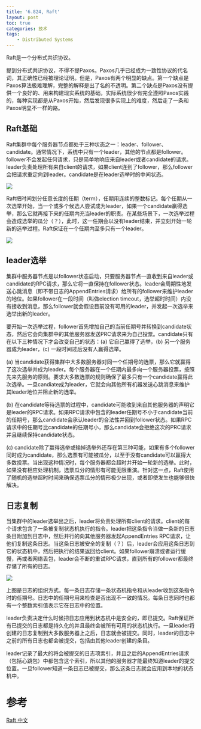 ```yaml
---
title: '6.824, Raft'
layout: post
toc: true
categories: 技术
tags:
    - Distributed Systems
---
```


Raft是一个分布式共识协议。

提到分布式共识协议，不得不提Paxos。Paxos几乎已经成为一致性协议的代名词，其正确性已经被理论证明。但是，Paxos有两个明显的缺点。第一个缺点是Paxos算法极难理解，完整的解释是出了名的不透明。第二个缺点是Paxos没有提供一个良好的、用来构建现实系统的基础，实际系统很少有完全遵照Paxos实践的，每种实现都是从Paxos开始，然后发现很多实现上的难度，然后走了一条和Paxos明显不一样的路。

## Raft基础

Raft集群中每个服务器节点都处于三种状态之一：leader、follower、candidate。通常情况下，系统中只有一个leader，其他的节点都是follower。follower不会发起任何请求，只是简单地响应来自leader或者candidate的请求。leader负责处理所有来自client的请求，如果client连到了follower，那么follower会把请求重定向到leader。candidate是在leader选举时的中间状态。

![](/../img/2018-06-26/a9c638fe68605672bb424e7a11188704.png)

Raft把时间划分任意长度的任期（term），任期用连续的整数标记。每个任期从一次选举开始，当一个或多个候选人尝试成为leader，如果一个candidate赢得选举，那么它就再接下来的任期内充当leader的职责。在某些场景下，一次选举过程会造成选举的瓜分（？），此时，这一任期会以没有leader结束，并立刻开始一轮新的选举过程。Raft保证在一个任期内至多只有一个leader。

![](/../img/2018-06-26/5c7b75c11adf939ade1a4e25773839c6.png)

## leader选举

集群中服务器节点是以follower状态启动，只要服务器节点一直收到来自leader或candidate的RPC请求，那么它将一直保持在follower状态。leader会周期性地发送心跳消息（即不带日志的AppendEntries请求）给所有的follower来维护leader的地位。如果follower在一段时间（叫做election timeout，选举超时时间）内没有接收到消息，那么follower就会假设目前没有可用的leader，并发起一次选举来选举出新的leader。

要开始一次选举过程，follower首先增加自己的当前任期号并转换到candidate状态，然后它会向集群中的其他服务器发送PRC请求来为自己投票。candidate只有在以下三种情况下才会改变自己的状态：(a) 它自己赢得了选举，(b) 另一个服务器成为leader，(c) 一段时间过后没有人赢得选举。

(a) 当candidate获得集群中大多数服务器对同一个任期号的选票，那么它就赢得了这次选举并成为leader。每个服务器在一个任期内最多向一个服务器投票，按照先来先服务的原则。要求大多数选票的规则确保了最多只有一个candidate赢得此次选举。一旦candiate成为leader，它就会向其他所有机器发送心跳消息来维护其leader地位并阻止新的选举。

(b) 在candidate等待选票的过程中，candidate可能收到来自其他服务器的声明它是leader的RPC请求。如果RPC请求中包含的leader任期号不小于candidate当前的任期号，那么candidate会承认leader的合法性并回到follower状态。如果RPC请求中的任期号比candidate的任期号小，那么candidate会拒绝这次的PRC请求并且继续保持candidate状态。

(c) candidate除了赢得选举或输掉选举外还存在第三种可能，如果有多个follower同时成为candidate，那么选票有可能被瓜分，以至于没有candidate可以赢得大多数投票。当出现这种情况时，每个服务器都会超时并开始一轮新的选举。此时，如果没有相应处理机制，选票瓜分的情形有可能无限重演。针对这一点，Raft使用了随机的选举超时时间来确保选票瓜分的情形极少出现，或者即使发生也能够很快解决。

## 日志复制

当集群中的leader选举出之后，leader将负责处理所有client的请求。client的每个请求包含了一条被复制状态机执行的指令。leader把这条指令当做一条新的日志条目附加到日志中，然后并行的向其他服务器发起AppendEntries RPC请求，让他们复制这条日志。当这条日志被安全的复制（？）后，leader会应用这条日志到它的状态机中，然后把执行的结果返回给client。如果follower崩溃或者运行缓慢，再或者网络丢包，leader会不断的重试RPC请求，直到所有的follower都最终存储了所有的日志。

![](/../img/2018-06-26/cb440f69c6ad2601aae2d5b0ac911831.png)

上图是日志的组织方式。每一条日志存储一条状态机指令和从leader收到这条指令时的任期号。日志中的任期号用来检查是否出现不一致的情况。每条日志同时也都有一个整数索引值表示它在日志中的位置。

leader负责决定什么时候把日志应用到状态机中是安全的，即已提交。Raft保证所有已提交的日志都是持久化的并且最终会被所有可用的状态机执行。一旦leader将创建的日志复制到大多数服务器上之后，日志就会被提交。同时，leader的日志中之前的所有日志也都会被提交，包括由其他leader创建的条目。

leader记录了最大的将会被提交的日志项索引，并且之后的AppendEntries请求（包括心跳包）中都包含这个索引，所以其他的服务器才能最终知道leader的提交位置。一旦follower知道一条日志已被提交，那么这条日志就会应用到本地的状态机中。


# 参考

[Raft 中文](https://github.com/maemual/raft-zh_cn/blob/master/raft-zh_cn.md)
